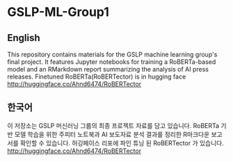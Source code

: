 # GSLP-ML-Group1

## English
This repository contains materials for the GSLP machine learning group\'s final project.
It features Jupyter notebooks for training a RoBERTa-based model and an
RMarkdown report summarizing the analysis of AI press releases.
Finetuned RoBERTa(RoBERTector) is in hugging face http://huggingface.co/Ahnd6474/RoBERTector

## 한국어
이 저장소는 GSLP 머신러닝 그룹의 최종 프로젝트 자료를 담고 있습니다.
RoBERTa 기반 모델 학습을 위한 주피터 노트북과 AI 보도자료 분석 결과를
정리한 R마크다운 보고서를 확인할 수 있습니다.
허깅페이스 리포에 파인 튜닝 된 RoBERTector 가 있습니다. http://huggingface.co/Ahnd6474/RoBERTector

